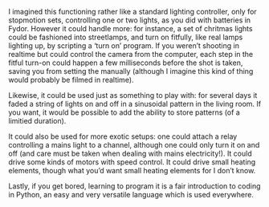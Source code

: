 I imagined this functioning rather like a standard lighting
controller, only for stopmotion sets, controlling one or two lights,
as you did with batteries in Fydor.  However it could handle more: for
instance, a set of chritmas lights could be fashioned into
streetlamps, and turn on fitfully, like real lamps lighting up, by
scripting a ‘turn on’ program.  If you weren’t shooting in realtime
but could control the camera from the computer, each step in the
fitful turn-on could happen a few milliseconds before the shot is
taken, saving you from setting the manually (although I imagine this
kind of thing would probably be filmed in realtime).

Likewise, it could be used just as something to play with: for several
days it faded a string of lights on and off in a sinusoidal pattern in
the living room.  If you want, it would be possible to add the ability
to store patterns (of a limitied duration).

It could also be used for more exotic setups: one could attach a relay
controlling a mains light to a channel, although one could only turn
it on and off (and care must be taken when dealing with mains
electricity!).  It could drive some kinds of motors with speed
control.  It could drive small heating elements, though what you’d
want small heating elements for I don’t know.

Lastly, if you get bored, learning to program it is a fair
introduction to coding in Python, an easy and very versatile language
which is used everywhere.
